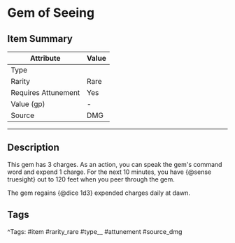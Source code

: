 # Gem of Seeing

## Item Summary

| Attribute            | Value                        |
|----------------------|------------------------------|
| Type                 |   |
| Rarity               | Rare             |
| Requires Attunement  | Yes                |
| Value (gp)           | -    |
| Source               | DMG |

---

## Description

This gem has 3 charges. As an action, you can speak the gem's command word and expend 1 charge. For the next 10 minutes, you have {@sense truesight} out to 120 feet when you peer through the gem.

The gem regains {@dice 1d3} expended charges daily at dawn.

## Tags

^Tags: #item #rarity_rare #type__ #attunement #source_dmg